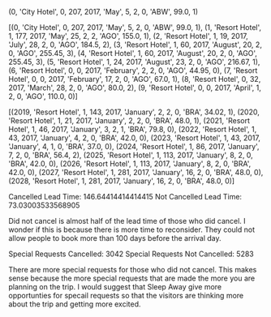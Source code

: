 (0, 'City Hotel', 0, 207, 2017, 'May', 5, 2, 0, 'ABW', 99.0, 1)

[(0, 'City Hotel', 0, 207, 2017, 'May', 5, 2, 0, 'ABW', 99.0, 1), (1, 'Resort Hotel', 1, 177, 2017, 'May', 25, 2, 2, 'AGO', 155.0, 1), (2, 'Resort Hotel', 1, 19, 2017, 'July', 28, 2, 0, 'AGO', 184.5, 2), (3, 'Resort Hotel', 1, 60, 2017, 'August', 20, 2, 0, 'AGO', 255.45, 3), (4, 'Resort Hotel', 1, 60, 2017, 'August', 20, 2, 0, 'AGO', 255.45, 3), (5, 'Resort Hotel', 1, 24, 2017, 'August', 23, 2, 0, 'AGO', 216.67, 1), (6, 'Resort Hotel', 0, 0, 2017, 'February', 2, 2, 0, 'AGO', 44.95, 0), (7, 'Resort Hotel', 0, 0, 2017, 'February', 17, 2, 0, 'AGO', 67.0, 1), (8, 'Resort Hotel', 0, 32, 2017, 'March', 28, 2, 0, 'AGO', 80.0, 2), (9, 'Resort Hotel', 0, 0, 2017, 'April', 1, 2, 0, 'AGO', 110.0, 0)]

[(2019, 'Resort Hotel', 1, 143, 2017, 'January', 2, 2, 0, 'BRA', 34.02, 1), (2020, 'Resort Hotel', 1, 21, 2017, 'January', 2, 2, 0, 'BRA', 48.0, 1), (2021, 'Resort Hotel', 1, 46, 2017, 'January', 3, 2, 1, 'BRA', 79.8, 0), (2022, 'Resort Hotel', 1, 43, 2017, 'January', 4, 2, 0, 'BRA', 42.0, 0), (2023, 'Resort Hotel', 1, 43, 2017, 'January', 4, 1, 0, 'BRA', 37.0, 0), (2024, 'Resort Hotel', 1, 86, 2017, 'January', 7, 2, 0, 'BRA', 56.4, 2), (2025, 'Resort Hotel', 1, 113, 2017, 'January', 8, 2, 0, 'BRA', 42.0, 0), (2026, 'Resort Hotel', 1, 113, 2017, 'January', 8, 2, 0, 'BRA', 42.0, 0), (2027, 'Resort Hotel', 1, 281, 2017, 'January', 16, 2, 0, 'BRA', 48.0, 0), (2028, 'Resort Hotel', 1, 281, 2017, 'January', 16, 2, 0, 'BRA', 48.0, 0)]

Cancelled Lead Time: 146.64414414414415
Not Cancelled Lead Time: 73.03003533568905

Did not cancel is almost half of the lead time of those who did cancel.  I wonder if this is because there is more time to reconsider. They could not allow people to book more than 100 days before the arrival day. 

Special Requests Cancelled: 3042
Special Requests Not Cancelled: 5283

There are more special requests for those who did not cancel.  This makes sense because the more special requests that are made the more you are planning on the trip.  I would suggest that Sleep Away give more opportunties for specail requests so that the visitors are thinking more about the trip and getting more excited. 